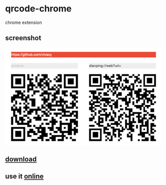 # qrcode-chrome
chrome extension

## screenshot

![0](screenshot/0.png)

## [download](https://chrome.google.com/webstore/detail/qrcode/nghpcjjmhemilbphegklaehbmoepfokk)

## use it [online](http://vivaxy.github.io/qrcode-chrome/dest/index.html)
